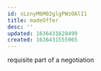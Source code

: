 ```yaml
---
id: sLznyM6M02glgPWzOAlI1
title: madeOffer
desc: ''
updated: 1636431628499
created: 1636431555965
---
```


requisite part of a negotiation
